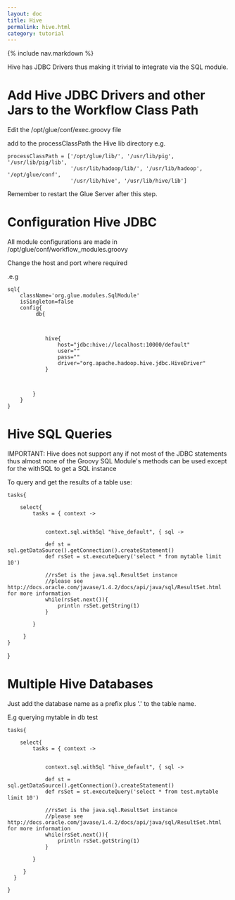 ```yaml
---
layout: doc
title: Hive
permalink: hive.html
category: tutorial
---
```



{% include nav.markdown %}


Hive has JDBC Drivers thus making it trivial to integrate via the SQL module.

# Add Hive JDBC Drivers and other Jars to the Workflow Class Path

Edit the /opt/glue/conf/exec.groovy file

add to the processClassPath the Hive lib directory e.g.

	processClassPath = ['/opt/glue/lib/', '/usr/lib/pig', '/usr/lib/pig/lib', 
						'/usr/lib/hadoop/lib/', '/usr/lib/hadoop', '/opt/glue/conf', 
						'/usr/lib/hive', '/usr/lib/hive/lib']



Remember to restart the Glue Server after this step.

# Configuration Hive JDBC

All module configurations are made in /opt/glue/conf/workflow_modules.groovy

Change the host and port where required

.e.g


	sql{
   		className='org.glue.modules.SqlModule'
   		isSingleton=false
     	config{
        	 db{


            	
            	hive{
                	host="jdbc:hive://localhost:10000/default"
                	user=""
                	pass=""
                	driver="org.apache.hadoop.hive.jdbc.HiveDriver"
             	}



         	}
        }
	}
	

# Hive SQL Queries

IMPORTANT: Hive does not support any if not most of the JDBC statements thus almost none of the Groovy SQL Module's methods can be used
except for the withSQL to get a SQL instance


To query and get the results of a table use:

	tasks{

  		select{
     		tasks = { context ->


        		context.sql.withSql "hive_default", { sql ->

           		def st = sql.getDataSource().getConnection().createStatement()
           		def rsSet = st.executeQuery('select * from mytable limit 10')
				
				//rsSet is the java.sql.ResultSet instance
				//please see http://docs.oracle.com/javase/1.4.2/docs/api/java/sql/ResultSet.html for more information
           		while(rsSet.next()){
            		println rsSet.getString(1)
           		}

        	}

    	 }
  	}


}

# Multiple Hive Databases


Just add the database name as a prefix plus '.' to the table name.

E.g querying mytable in db test


	tasks{

  		select{
     		tasks = { context ->


        		context.sql.withSql "hive_default", { sql ->

           		def st = sql.getDataSource().getConnection().createStatement()
           		def rsSet = st.executeQuery('select * from test.mytable limit 10')
				
				//rsSet is the java.sql.ResultSet instance
				//please see http://docs.oracle.com/javase/1.4.2/docs/api/java/sql/ResultSet.html for more information
           		while(rsSet.next()){
            		println rsSet.getString(1)
           		}

        	}

    	 }
  	  }

	}